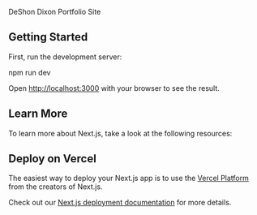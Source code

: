 DeShon Dixon Portfolio Site

## Getting Started

First, run the development server:

npm run dev

Open [http://localhost:3000](http://localhost:3000) with your browser to see the result.

## Learn More

To learn more about Next.js, take a look at the following resources:

## Deploy on Vercel

The easiest way to deploy your Next.js app is to use the [Vercel Platform](https://vercel.com/new?utm_medium=default-template&filter=next.js&utm_source=create-next-app&utm_campaign=create-next-app-readme) from the creators of Next.js.

Check out our [Next.js deployment documentation](https://nextjs.org/docs/deployment) for more details.
